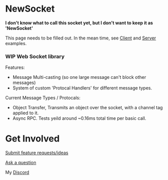 # NewSocket
**I don't know what to call this socket yet, but I don't want to keep it as 'NewSocket'**

This page needs to be filled out. In the mean time, see <a href="https://github.com/ShimmyMySherbet/NewSocket/blob/master/SocketTest/Client.cs">Client</a> and <a href="https://github.com/ShimmyMySherbet/NewSocket/blob/master/SocketTest/Server.cs">Server</a> examples.

### WIP Web Socket library
Features:
* Message Multi-casting (so one large message can't block other messages)
* System of custom 'Protocal Handlers' for different message types.

Current Message Types / Protocals:
* Object Transfer, Transmits an object over the socket, with a channel tag applied to it.
* Async RPC. Tests yeild around ~0.16ms total time per basic call.



# Get Involved

<a href="https://github.com/ShimmyMySherbet/NewSocket/discussions/categories/ideas">Submit feature requests/ideas</a>

<a href="https://github.com/ShimmyMySherbet/NewSocket/discussions/categories/q-a">Ask a question</a>

My <a href="https://discord.shimmymysherbet.com/">Discord</a>
